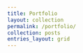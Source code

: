 ```yaml
---
title: Portfolio
layout: collection
permalink: /portfolio/
collection: posts
entries_layout: grid
---
```

